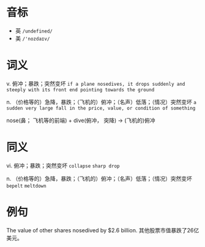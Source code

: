 # 音标

- 英 `/undefined/`
- 美 `/'nozdaɪv/`

# 词义

v. 俯冲；暴跌；突然变坏
`if a plane nosedives, it drops suddenly and steeply with its front end pointing towards the ground`

n. （价格等的）急降，暴跌；（飞机的）俯冲；（名声）低落；（情况）突然变坏
`a sudden very large fall in the price, value, or condition of something`



nose(鼻； 飞机等的前端) + dive(俯冲， 突降) → (飞机的)俯冲

# 同义

vi. 俯冲；暴跌；突然变坏
`collapse` `sharp drop`

n. （价格等的）急降，暴跌；（飞机的）俯冲；（名声）低落；（情况）突然变坏
`bepelt` `meltdown`

# 例句

The value of other shares nosedived by $2.6 billion.
其他股票市值暴跌了26亿美元。


